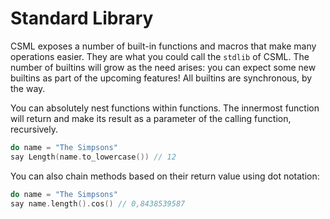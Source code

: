 # Standard Library

CSML exposes a number of built-in functions and macros that make many operations easier. They are what you could call the `stdlib` of CSML. The number of builtins will grow as the need arises: you can expect some new builtins as part of the upcoming features! All builtins are synchronous, by the way.

You can absolutely nest functions within functions. The innermost function will return and make its result as a parameter of the calling function, recursively.

```cpp
do name = "The Simpsons"
say Length(name.to_lowercase()) // 12
```

You can also chain methods based on their return value using dot notation:

```cpp
do name = "The Simpsons"
say name.length().cos() // 0,8438539587
```


